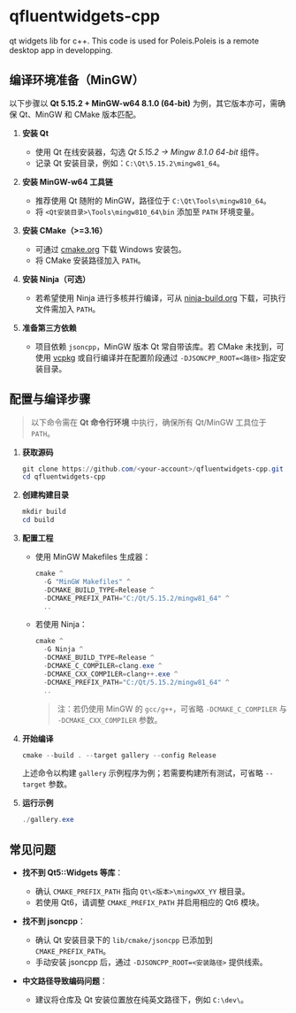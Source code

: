 # qfluentwidgets-cpp

qt widgets lib for c++. This code is used for Poleis.Poleis is a remote desktop app in developping.

## 编译环境准备（MinGW）

以下步骤以 **Qt 5.15.2 + MinGW-w64 8.1.0 (64-bit)** 为例，其它版本亦可，需确保 Qt、MinGW 和 CMake 版本匹配。

1. **安装 Qt**
   - 使用 Qt 在线安装器，勾选 *Qt 5.15.2 -> Mingw 8.1.0 64-bit* 组件。
   - 记录 Qt 安装目录，例如：`C:\Qt\5.15.2\mingw81_64`。

2. **安装 MinGW-w64 工具链**
   - 推荐使用 Qt 随附的 MinGW，路径位于 `C:\Qt\Tools\mingw810_64`。
   - 将 `<Qt安装目录>\Tools\mingw810_64\bin` 添加至 `PATH` 环境变量。

3. **安装 CMake（>=3.16）**
   - 可通过 [cmake.org](https://cmake.org/download/) 下载 Windows 安装包。
   - 将 CMake 安装路径加入 `PATH`。

4. **安装 Ninja（可选）**
   - 若希望使用 Ninja 进行多核并行编译，可从 [ninja-build.org](https://github.com/ninja-build/ninja/releases) 下载，可执行文件需加入 `PATH`。

5. **准备第三方依赖**
   - 项目依赖 `jsoncpp`，MinGW 版本 Qt 常自带该库。若 CMake 未找到，可使用 [vcpkg](https://github.com/microsoft/vcpkg) 或自行编译并在配置阶段通过 `-DJSONCPP_ROOT=<路径>` 指定安装目录。

## 配置与编译步骤

> 以下命令需在 **Qt 命令行环境** 中执行，确保所有 Qt/MinGW 工具位于 `PATH`。

1. **获取源码**

   ```powershell
   git clone https://github.com/<your-account>/qfluentwidgets-cpp.git
   cd qfluentwidgets-cpp
   ```

2. **创建构建目录**

   ```powershell
   mkdir build
   cd build
   ```

3. **配置工程**

   - 使用 MinGW Makefiles 生成器：

     ```powershell
     cmake ^
       -G "MinGW Makefiles" ^
       -DCMAKE_BUILD_TYPE=Release ^
       -DCMAKE_PREFIX_PATH="C:/Qt/5.15.2/mingw81_64" ^
       ..
     ```

   - 若使用 Ninja：

     ```powershell
     cmake ^
       -G Ninja ^
       -DCMAKE_BUILD_TYPE=Release ^
       -DCMAKE_C_COMPILER=clang.exe ^
       -DCMAKE_CXX_COMPILER=clang++.exe ^
       -DCMAKE_PREFIX_PATH="C:/Qt/5.15.2/mingw81_64" ^
       ..
     ```

     > 注：若仍使用 MinGW 的 `gcc/g++`，可省略 `-DCMAKE_C_COMPILER` 与 `-DCMAKE_CXX_COMPILER` 参数。

4. **开始编译**

   ```powershell
   cmake --build . --target gallery --config Release
   ```

   上述命令以构建 `gallery` 示例程序为例；若需要构建所有测试，可省略 `--target` 参数。

5. **运行示例**

   ```powershell
   ./gallery.exe
   ```

## 常见问题

- **找不到 Qt5::Widgets 等库**：
  - 确认 `CMAKE_PREFIX_PATH` 指向 `Qt\<版本>\mingwXX_YY` 根目录。
  - 若使用 Qt6，请调整 `CMAKE_PREFIX_PATH` 并启用相应的 Qt6 模块。

- **找不到 jsoncpp**：
  - 确认 Qt 安装目录下的 `lib/cmake/jsoncpp` 已添加到 `CMAKE_PREFIX_PATH`。
  - 手动安装 jsoncpp 后，通过 `-DJSONCPP_ROOT=<安装路径>` 提供线索。

- **中文路径导致编码问题**：
  - 建议将仓库及 Qt 安装位置放在纯英文路径下，例如 `C:\dev\`。

